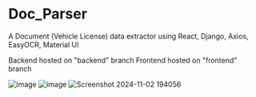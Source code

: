 # Doc_Parser
A Document (Vehicle License) data extractor using React, Django, Axios, EasyOCR, Material UI

Backend hosted on "backend" branch
Frontend hosted on "frontend" branch

![image](https://github.com/user-attachments/assets/4e53c7d7-f147-482f-83fe-0ed8e34fe8af)
![image](https://github.com/user-attachments/assets/e3d1bce4-ddac-46de-a16f-18963e6112c6)
![Screenshot 2024-11-02 194056](https://github.com/user-attachments/assets/0103391e-abbb-4d7d-8ca3-79e6709d3a1f)
